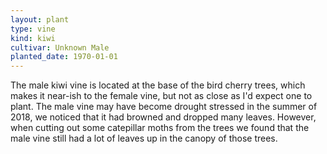 ```yaml
---
layout: plant
type: vine
kind: kiwi
cultivar: Unknown Male
planted_date: 1970-01-01
---
```


The male kiwi vine is located at the base of the bird cherry trees, which makes it near-ish to the female vine, but not as close as I'd expect one to plant. The male vine may have become drought stressed in the summer of 2018, we noticed that it had browned and dropped many leaves. However, when cutting out some catepillar moths from the trees we found that the male vine still had a lot of leaves up in the canopy of those trees.